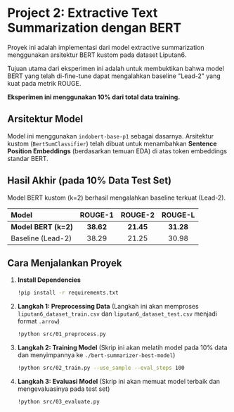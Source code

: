 # Project 2: Extractive Text Summarization dengan BERT

Proyek ini adalah implementasi dari model extractive summarization menggunakan arsitektur BERT kustom pada dataset Liputan6.

Tujuan utama dari eksperimen ini adalah untuk membuktikan bahwa model BERT yang telah di-fine-tune dapat mengalahkan baseline "Lead-2" yang kuat pada metrik ROUGE.

**Eksperimen ini menggunakan 10% dari total data training.**

## Arsitektur Model

Model ini menggunakan `indobert-base-p1` sebagai dasarnya. Arsitektur kustom (`BertSumClassifier`) telah dibuat untuk menambahkan **Sentence Position Embeddings** (berdasarkan temuan EDA) di atas token embeddings standar BERT.

## Hasil Akhir (pada 10% Data Test Set)

Model BERT kustom (k=2) berhasil mengalahkan baseline terkuat (Lead-2).

| Model | ROUGE-1 | ROUGE-2 | ROUGE-L |
| :--- | :---: | :---: | :---: |
| **Model BERT (k=2)** | **38.62** | **21.45** | **31.28** |
| Baseline (Lead-2) | 38.29 | 21.25 | 30.98 |

## Cara Menjalankan Proyek

1.  **Install Dependencies**
    ```bash
    !pip install -r requirements.txt
    ```

2.  **Langkah 1: Preprocessing Data**
    (Langkah ini akan memproses `liputan6_dataset_train.csv` dan `liputan6_dataset_test.csv` menjadi format `.arrow`)
    ```bash
    !python src/01_preprocess.py
    ```

3.  **Langkah 2: Training Model**
    (Skrip ini akan melatih model pada 10% data dan menyimpannya ke `./bert-summarizer-best-model`)
    ```bash
    !python src/02_train.py --use_sample --eval_steps 100
    ```

4.  **Langkah 3: Evaluasi Model**
    (Skrip ini akan memuat model terbaik dan mengevaluasinya pada test set)
    ```bash
    !python src/03_evaluate.py
    ```
